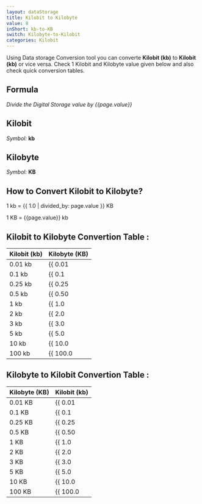 ```yaml
---
layout: dataStorage
title: Kilobit to Kilobyte
value: 8
inShort: kb-to-KB
switch: Kilobyte-to-Kilobit
categories: Kilobit
---
```


Using Data storage Conversion tool you can converte **Kilobit (kb)** to **Kilobit (kb)** or vice versa. Check 1 Kilobit and Kilobyte value given below and also check quick conversion tables.

## Formula
*Divide the Digital Storage value by {{page.value}}*

## Kilobit
*Symbol:* **kb**

## Kilobyte
*Symbol:* **KB**

## How to Convert Kilobit to Kilobyte?

1 kb = {{ 1.0 | divided_by: page.value }} KB

1 KB = {{page.value}} kb


## Kilobit to Kilobyte Convertion Table :

| Kilobit (kb) | Kilobyte (KB) |
| ---- | ---- |
| 0.01 kb | {{ 0.01 | divided_by: page.value }} KB |
| 0.1 kb | {{ 0.1 | divided_by: page.value }} KB |
| 0.25 kb | {{ 0.25 | divided_by: page.value }} KB |
| 0.5 kb | {{ 0.50 | divided_by: page.value }} KB |
| 1 kb | {{ 1.0 | divided_by: page.value }} KB |
| 2 kb | {{ 2.0 | divided_by: page.value }} KB |
| 3 kb | {{ 3.0 | divided_by: page.value }} KB |
| 5 kb | {{ 5.0 | divided_by: page.value }} KB |
| 10 kb | {{ 10.0 | divided_by: page.value }} KB |
| 100 kb | {{ 100.0 | divided_by: page.value }} KB |

## Kilobyte to Kilobit Convertion Table :

| Kilobyte (KB) | Kilobit (kb) |
| ---- | ---- |
| 0.01 KB | {{ 0.01 | times: page.value }} kb |
| 0.1 KB | {{ 0.1 | times: page.value }} kb |
| 0.25 KB | {{ 0.25 | times: page.value }} kb |
| 0.5 KB | {{ 0.50 | times: page.value }} kb |
| 1 KB | {{ 1.0 | times: page.value }} kb |
| 2 KB | {{ 2.0 | times: page.value }} kb |
| 3 KB | {{ 3.0 | times: page.value }} kb |
| 5 KB | {{ 5.0 | times: page.value }} kb |
| 10 KB | {{ 10.0 | times: page.value }} kb |
| 100 KB | {{ 100.0 | times: page.value }} kb |


<script>
document.getElementById('selectInput')[2].selected = true
document.getElementById('selectOutput')[4].selected = true
</script>
